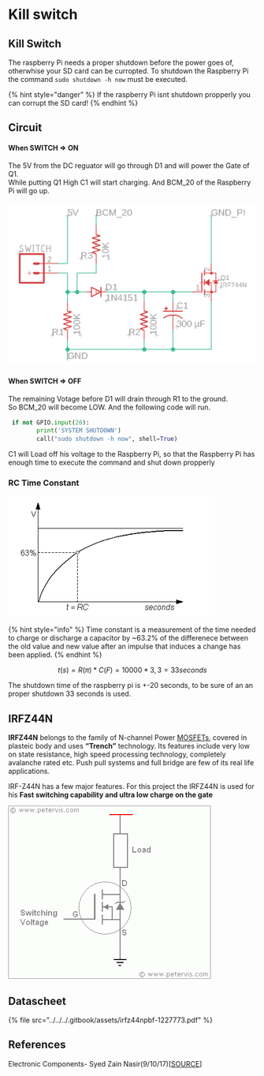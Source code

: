 # Kill switch

## Kill Switch

The raspberry Pi needs a proper shutdown before the power goes of, otherwhise your SD card can be curropted. To shutdown the Raspberry Pi the command `sudo shutdown -h now` must be executed.

{% hint style="danger" %}
If the raspberry Pi isnt shutdown propperly you can corrupt the SD card!
{% endhint %}

## Circuit

#### When SWITCH =&gt; ON

The 5V from the DC reguator will go through D1 and will power the Gate of Q1.  
While putting Q1 High C1 will start charging. And BCM\_20 of the Raspberry Pi will go up.

![Shutdown circuit](../../../.gitbook/assets/screenshot-2019-05-30-at-20.33.13.png)

#### When SWITCH =&gt; OFF 

The remaining Votage before D1 will drain through R1 to the ground.   
So BCM\_20 will become LOW. And the following code will run.

```python
 if not GPIO.input(20):
        print('SYSTEM SHUTDOWN')
        call("sudo shutdown -h now", shell=True)
```

C1 will Load off his voltage to the Raspberry Pi, so that the Raspberry Pi has enough time to execute the command and shut down propperly 

### RC Time Constant 

![Time constant curve](../../../.gitbook/assets/rc1.gif)

{% hint style="info" %}
Time constant is a measurement of the time needed to charge or discharge a capacitor by ~63.2% of the differenece between the old value and new value after an impulse that induces a change has been applied.
{% endhint %}

$$
t(s) = R(π) * C(F) = 10 000* 3,3 =  33 seconds
$$

The shutdown time of the raspberry pi is +-20 seconds, to be sure of an an proper shutdown 33 seconds is used. 

## IRFZ44N

**IRFZ44N** belongs to the family of  N-channel Power [MOSFETs](https://www.theengineeringprojects.com/2018/02/introduction-to-mosfet.html), covered in plasteic body and uses **“Trench”** technology. Its features include very low on state resistance, high speed processing technology, completely avalanche rated etc. Push pull systems and full bridge are few of its real life applications.

IRF-Z44N has a few major features. For this project the IRFZ44N is used for his **Fast switching capability and ultra low charge on the gate**

![IRFZ44N](../../../.gitbook/assets/irfz44n_circuit.gif)

## Datascheet

{% file src="../../../.gitbook/assets/irfz44npbf-1227773.pdf" %}

## References

Electronic Components- Syed Zain Nasir\(9/10/17\)\[[SOURCE](https://www.theengineeringprojects.com/2017/09/introduction-to-irfz44n.html)\]


